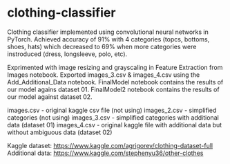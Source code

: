 # clothing-classifier
Clothing classifier implemented using convolutional neural networks in PyTorch. Achieved accuracy of 91% with 4 categories (topcs, bottoms, shoes, hats) which decreased to 69% when more categories were instroduced (dress, longsleeve, polo, etc).

Exprimented with image resizing and grayscaling in Feature Extraction from Images notebook.
Exported images_3.csv & images_4.csv using the Add_Additional_Data notebook.
FinalModel notebook contains the results of our model agains dataset 01.
FinalModel2 notebook contains the results of our model against dataset 02.

images.csv - original kaggle csv file (not using)
images_2.csv - simplified categories (not using)
images_3.csv - simplified categories with additional data (dataset 01)
images_4.csv - original kaggle file with additional data but without ambiguous data (dataset 02)

Kaggle dataset: https://www.kaggle.com/agrigorev/clothing-dataset-full
Additional data: https://www.kaggle.com/stephenyu36/other-clothes
